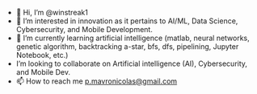 - 👋 Hi, I’m @winstreak1
- 👀 I’m interested in innovation as it pertains to AI/ML, Data Science, Cybersecurity, and Mobile Development.
- 🌱 I’m currently learning artificial intelligence (matlab, neural networks, genetic algorithm, backtracking a-star, bfs, dfs, pipelining, Jupyter Notebook, etc.)
- I’m looking to collaborate on Artificial intelligence (AI), Cybersecurity, and Mobile Dev.
- 📫 How to reach me p.mavronicolas@gmail.com

<!---
winstreak1/winstreak1 is a ✨ special ✨ repository because its `README.md` (this file) appears on your GitHub profile.
You can click the Preview link to take a look at your changes.
--->
